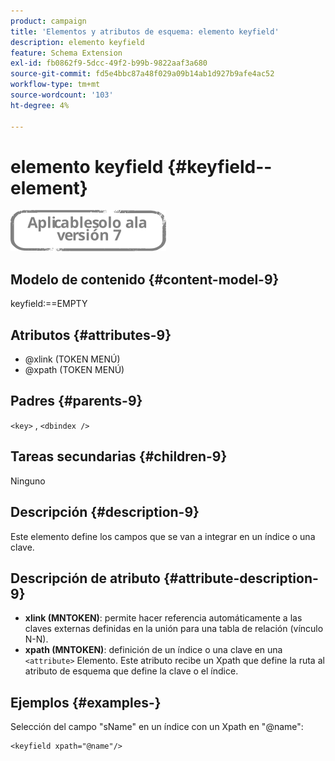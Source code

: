 ```yaml
---
product: campaign
title: 'Elementos y atributos de esquema: elemento keyfield'
description: elemento keyfield
feature: Schema Extension
exl-id: fb0862f9-5dcc-49f2-b99b-9822aaf3a680
source-git-commit: fd5e4bbc87a48f029a09b14ab1d927b9afe4ac52
workflow-type: tm+mt
source-wordcount: '103'
ht-degree: 4%

---
```


# elemento keyfield {#keyfield--element}

![](../../../assets/v7-only.svg)

## Modelo de contenido {#content-model-9}

keyfield:==EMPTY

## Atributos {#attributes-9}

* @xlink (TOKEN MENÚ)
* @xpath (TOKEN MENÚ)

## Padres {#parents-9}

`<key>`  ,  `<dbindex />`

## Tareas secundarias {#children-9}

Ninguno

## Descripción {#description-9}

Este elemento define los campos que se van a integrar en un índice o una clave.

## Descripción de atributo {#attribute-description-9}

* **xlink (MNTOKEN)**: permite hacer referencia automáticamente a las claves externas definidas en la unión para una tabla de relación (vínculo N-N).
* **xpath (MNTOKEN)**: definición de un índice o una clave en una `<attribute>`  Elemento. Este atributo recibe un Xpath que define la ruta al atributo de esquema que define la clave o el índice.

## Ejemplos {#examples-}

Selección del campo &quot;sName&quot; en un índice con un Xpath en &quot;@name&quot;:

```
<keyfield xpath="@name"/>
```
